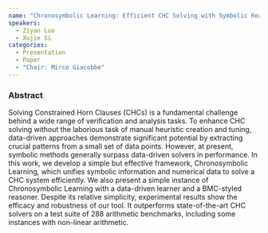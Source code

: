 ```yaml
---
name: "Chronosymbolic Learning: Efficient CHC Solving with Symbolic Reasoning and Inductive Learning"
speakers:
  - Ziyan Luo
  - Xujie Si
categories:
  - Presentation
  - Paper
  - "Chair: Mirco Giacobbe"
---
```


### Abstract

Solving Constrained Horn Clauses (CHCs) is a fundamental challenge behind a wide range of verification and analysis tasks.
To enhance CHC solving without the laborious task of manual heuristic creation and tuning, data-driven approaches demonstrate significant potential by extracting crucial patterns from a small set of data points.
However, at present, symbolic methods generally surpass data-driven solvers in performance.
In this work, we develop a simple but effective framework, Chronosymbolic Learning, which unifies symbolic information and numerical data to solve a CHC system efficiently.
We also present a simple instance of Chronosymbolic Learning with a data-driven learner and a BMC-styled reasoner. Despite its relative simplicity, experimental results show the efficacy and robustness of our tool. It outperforms state-of-the-art CHC solvers on a test suite of 288 arithmetic benchmarks, including some instances with non-linear arithmetic.
